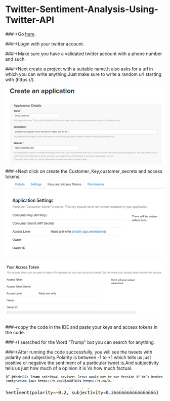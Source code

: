 # Twitter-Sentiment-Analysis-Using-Twitter-API

###->Go [here](https://apps.twitter.com/).

###->Login with your twitter account.

###->Make sure you have a validated twitter account with a phone number and such.

###->Next create a project with a suitable name.It also asks for a url in which you can write anything.Just make sure to write a random url starting with (https://).

![](screenshots/1.PNG)

###->Next click on create the Customer_Key,customer_secrets and access tokens.
![](screenshots/2.PNG)

![](screenshots/3.PNG)

###->copy the code in the IDE and paste your keys and access tokens in the code.

###->I searched for the Word "Trump" but you can search for anything.

###->After running the code successfully, you will see the tweets with polarity and subjectivity.Polarity is between -1 to +1 which tells us just positive or negative the sentiment of a particular tweet is.And subjectivity tells us just how much of a opinion it is Vs how much factual.

![](screenshots/5.PNG)

![](screenshots/4.PNG)



